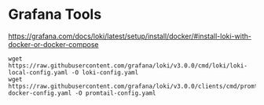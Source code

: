 
# Grafana Tools

https://grafana.com/docs/loki/latest/setup/install/docker/#install-loki-with-docker-or-docker-compose

```
wget https://raw.githubusercontent.com/grafana/loki/v3.0.0/cmd/loki/loki-local-config.yaml -O loki-config.yaml
wget https://raw.githubusercontent.com/grafana/loki/v3.0.0/clients/cmd/promtail/promtail-docker-config.yaml -O promtail-config.yaml
```
